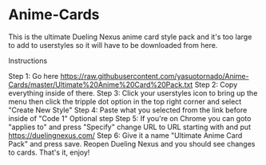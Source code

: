 # Anime-Cards
This is the ultimate Dueling Nexus anime card style pack and it's too large to add to userstyles so it will have to be downloaded from here.

Instructions

Step 1: Go here https://raw.githubusercontent.com/yasuotornado/Anime-Cards/master/Ultimate%20Anime%20Card%20Pack.txt
Step 2: Copy everything inside of there.
Step 3: Click your userstyles icon to bring up the menu then click the tripple dot option in the top right corner and select "Create New Style"
Step 4: Paste what you selected from the link before inside of "Code 1"
Optional step
Step 5: If you're on Chrome you can goto "applies to" and press "Specify" change URL to URL starting with and put https://duelingnexus.com/
Step 6: Give it a name "Ultimate Anime Card Pack" and press save. Reopen Dueling Nexus and you should see changes to cards.
That's it, enjoy!
